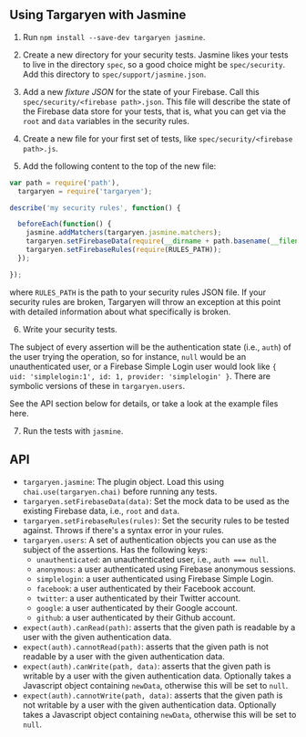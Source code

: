 
## Using Targaryen with Jasmine

1. Run `npm install --save-dev targaryen jasmine`.

2. Create a new directory for your security tests. Jasmine likes your tests to live in the directory `spec`, so a good choice might be `spec/security`. Add this directory to `spec/support/jasmine.json`.

3. Add a new *fixture JSON* for the state of your Firebase. Call this `spec/security/<firebase path>.json`. This file will describe the state of the Firebase data store for your tests, that is, what you can get via the `root` and `data` variables in the security rules.
 
4. Create a new file for your first set of tests, like `spec/security/<firebase path>.js`.

5. Add the following content to the top of the new file:

```js
var path = require('path'),
  targaryen = require('targaryen');

describe('my security rules', function() {

  beforeEach(function() {
    jasmine.addMatchers(targaryen.jasmine.matchers);
    targaryen.setFirebaseData(require(__dirname + path.basename(__filename) + '.json'));
    targaryen.setFirebaseRules(require(RULES_PATH));
  });

});
```

where `RULES_PATH` is the path to your security rules JSON file. If your security rules are broken, Targaryen will throw an exception at this point with detailed information about what specifically is broken.

6. Write your security tests.

The subject of every assertion will be the authentication state (i.e., `auth`) of the user trying the operation, so for instance, `null` would be an unauthenticated user, or a Firebase Simple Login user would look like `{ uid: 'simplelogin:1', id: 1, provider: 'simplelogin' }`. There are symbolic versions of these in `targaryen.users`. 

See the API section below for details, or take a look at the example files here.

7. Run the tests with `jasmine`.

## API

- `targaryen.jasmine`: The plugin object. Load this using `chai.use(targaryen.chai)` before running any tests.
- `targaryen.setFirebaseData(data)`: Set the mock data to be used as the existing Firebase data, i.e., `root` and `data`.
- `targaryen.setFirebaseRules(rules)`: Set the security rules to be tested against. Throws if there's a syntax error in your rules. 
- `targaryen.users`: A set of authentication objects you can use as the subject of the assertions. Has the following keys:
  - `unauthenticated`: an unauthenticated user, i.e., `auth === null`.
  - `anonymous`: a user authenticated using Firebase anonymous sessions.
  - `simplelogin`: a user authenticated using Firebase Simple Login.
  - `facebook`: a user authenticated by their Facebook account. 
  - `twitter`: a user authenticated by their Twitter account.
  - `google`: a user authenticated by their Google account.
  - `github`: a user authenticated by their Github account.
- `expect(auth).canRead(path)`: asserts that the given path is readable by a user with the given authentication data.
- `expect(auth).cannotRead(path)`: asserts that the given path is not readable by a user with the given authentication data.
 - `expect(auth).canWrite(path, data)`: asserts that the given path is writable by a user with the given authentication data. Optionally takes a Javascript object containing `newData`, otherwise this will be set to `null`.
- `expect(auth).cannotWrite(path, data)`: asserts that the given path is not writable by a user with the given authentication data. Optionally takes a Javascript object containing `newData`, otherwise this will be set to `null`.

